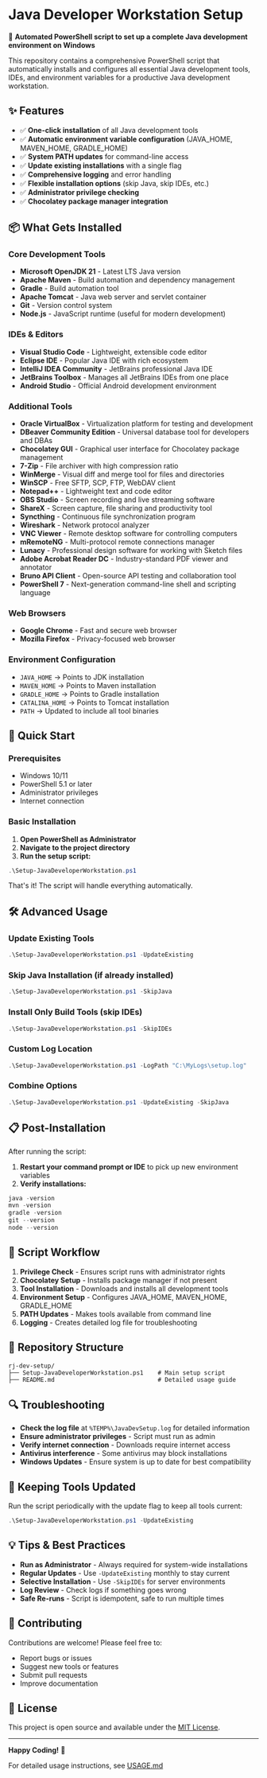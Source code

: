 # Java Developer Workstation Setup

🚀 **Automated PowerShell script to set up a complete Java development environment on Windows**

This repository contains a comprehensive PowerShell script that automatically installs and configures all essential Java development tools, IDEs, and environment variables for a productive Java development workstation.

## ✨ Features

- ✅ **One-click installation** of all Java development tools
- ✅ **Automatic environment variable configuration** (JAVA_HOME, MAVEN_HOME, GRADLE_HOME)
- ✅ **System PATH updates** for command-line access
- ✅ **Update existing installations** with a single flag
- ✅ **Comprehensive logging** and error handling
- ✅ **Flexible installation options** (skip Java, skip IDEs, etc.)
- ✅ **Administrator privilege checking**
- ✅ **Chocolatey package manager integration**

## 📦 What Gets Installed

### Core Development Tools

- **Microsoft OpenJDK 21** - Latest LTS Java version
- **Apache Maven** - Build automation and dependency management
- **Gradle** - Build automation tool
- **Apache Tomcat** - Java web server and servlet container
- **Git** - Version control system
- **Node.js** - JavaScript runtime (useful for modern development)

### IDEs & Editors

- **Visual Studio Code** - Lightweight, extensible code editor
- **Eclipse IDE** - Popular Java IDE with rich ecosystem
- **IntelliJ IDEA Community** - JetBrains professional Java IDE
- **JetBrains Toolbox** - Manages all JetBrains IDEs from one place
- **Android Studio** - Official Android development environment

### Additional Tools

- **Oracle VirtualBox** - Virtualization platform for testing and development
- **DBeaver Community Edition** - Universal database tool for developers and DBAs
- **Chocolatey GUI** - Graphical user interface for Chocolatey package management
- **7-Zip** - File archiver with high compression ratio
- **WinMerge** - Visual diff and merge tool for files and directories
- **WinSCP** - Free SFTP, SCP, FTP, WebDAV client
- **Notepad++** - Lightweight text and code editor
- **OBS Studio** - Screen recording and live streaming software
- **ShareX** - Screen capture, file sharing and productivity tool
- **Syncthing** - Continuous file synchronization program
- **Wireshark** - Network protocol analyzer
- **VNC Viewer** - Remote desktop software for controlling computers
- **mRemoteNG** - Multi-protocol remote connections manager
- **Lunacy** - Professional design software for working with Sketch files
- **Adobe Acrobat Reader DC** - Industry-standard PDF viewer and annotator
- **Bruno API Client** - Open-source API testing and collaboration tool
- **PowerShell 7** - Next-generation command-line shell and scripting language

### Web Browsers

- **Google Chrome** - Fast and secure web browser
- **Mozilla Firefox** - Privacy-focused web browser

### Environment Configuration

- `JAVA_HOME` → Points to JDK installation
- `MAVEN_HOME` → Points to Maven installation
- `GRADLE_HOME` → Points to Gradle installation
- `CATALINA_HOME` → Points to Tomcat installation
- `PATH` → Updated to include all tool binaries

## 🚀 Quick Start

### Prerequisites

- Windows 10/11
- PowerShell 5.1 or later
- Administrator privileges
- Internet connection

### Basic Installation

1. **Open PowerShell as Administrator**
2. **Navigate to the project directory**
3. **Run the setup script:**

```powershell
.\Setup-JavaDeveloperWorkstation.ps1
```

That's it! The script will handle everything automatically.

## 🛠️ Advanced Usage

### Update Existing Tools

```powershell
.\Setup-JavaDeveloperWorkstation.ps1 -UpdateExisting
```

### Skip Java Installation (if already installed)

```powershell
.\Setup-JavaDeveloperWorkstation.ps1 -SkipJava
```

### Install Only Build Tools (skip IDEs)

```powershell
.\Setup-JavaDeveloperWorkstation.ps1 -SkipIDEs
```

### Custom Log Location

```powershell
.\Setup-JavaDeveloperWorkstation.ps1 -LogPath "C:\MyLogs\setup.log"
```

### Combine Options

```powershell
.\Setup-JavaDeveloperWorkstation.ps1 -UpdateExisting -SkipJava
```

## 📋 Post-Installation

After running the script:

1. **Restart your command prompt or IDE** to pick up new environment variables
2. **Verify installations:**

```powershell
java -version
mvn -version
gradle -version
git --version
node --version
```

## 🔧 Script Workflow

1. **Privilege Check** - Ensures script runs with administrator rights
2. **Chocolatey Setup** - Installs package manager if not present
3. **Tool Installation** - Downloads and installs all development tools
4. **Environment Setup** - Configures JAVA_HOME, MAVEN_HOME, GRADLE_HOME
5. **PATH Updates** - Makes tools available from command line
6. **Logging** - Creates detailed log file for troubleshooting

## 📁 Repository Structure

```text
rj-dev-setup/
├── Setup-JavaDeveloperWorkstation.ps1    # Main setup script
├── README.md                             # Detailed usage guide
```

## 🔍 Troubleshooting

- **Check the log file** at `%TEMP%\JavaDevSetup.log` for detailed information
- **Ensure administrator privileges** - Script must run as admin
- **Verify internet connection** - Downloads require internet access
- **Antivirus interference** - Some antivirus may block installations
- **Windows Updates** - Ensure system is up to date for best compatibility

## 🔄 Keeping Tools Updated

Run the script periodically with the update flag to keep all tools current:

```powershell
.\Setup-JavaDeveloperWorkstation.ps1 -UpdateExisting
```

## 💡 Tips & Best Practices

- **Run as Administrator** - Always required for system-wide installations
- **Regular Updates** - Use `-UpdateExisting` monthly to stay current
- **Selective Installation** - Use `-SkipIDEs` for server environments
- **Log Review** - Check logs if something goes wrong
- **Safe Re-runs** - Script is idempotent, safe to run multiple times

## 🤝 Contributing

Contributions are welcome! Please feel free to:

- Report bugs or issues
- Suggest new tools or features
- Submit pull requests
- Improve documentation

## 📄 License

This project is open source and available under the [MIT License](LICENSE).

---

**Happy Coding!** 🎉

For detailed usage instructions, see [USAGE.md](USAGE.md)